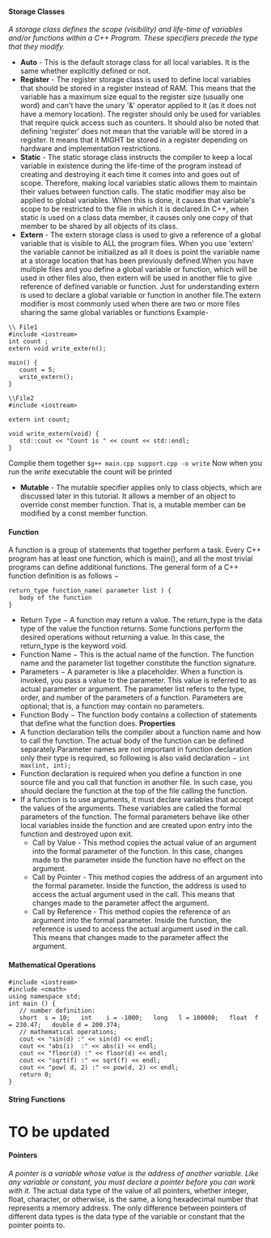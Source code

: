 #### Storage Classes 
_A storage class defines the scope (visibility) and life-time of variables and/or functions within a C++ Program. These specifiers precede the type that they modify._
- **Auto** - This is the default storage class for all local variables. It is the same whether explicitly defined or not.
- **Register** - The register storage class is used to define local variables that should be stored in a register instead of RAM. This means that the variable has a maximum size equal to the register size (usually one word) and can't have the unary '&' operator applied to it (as it does not have a memory location). The register should only be used for variables that require quick access such as counters. It should also be noted that defining 'register' does not mean that the variable will be stored in a register. It means that it MIGHT be stored in a register depending on hardware and implementation restrictions.
- **Static** - The static storage class instructs the compiler to keep a local variable in existence during the life-time of the program instead of creating and destroying it each time it comes into and goes out of scope. Therefore, making local variables static allows them to maintain their values between function calls.
The static modifier may also be applied to global variables. When this is done, it causes that variable's scope to be restricted to the file in which it is declared.In C++, when static is used on a class data member, it causes only one copy of that member to be shared by all objects of its class.
- **Extern** - The extern storage class is used to give a reference of a global variable that is visible to ALL the program files. When you use 'extern' the variable cannot be initialized as all it does is point the variable name at a storage location that has been previously defined.When you have multiple files and you define a global variable or function, which will be used in other files also, then extern will be used in another file to give reference of defined variable or function. Just for understanding extern is used to declare a global variable or function in another file.The extern modifier is most commonly used when there are two or more files sharing the same global variables or functions
Example- 
```
\\ File1
#include <iostream>
int count ;
extern void write_extern();
 
main() {
   count = 5;
   write_extern();
}
```
```
\\File2
#include <iostream>

extern int count;

void write_extern(void) {
   std::cout << "Count is " << count << std::endl;
}
```
Complie them together
`$g++ main.cpp support.cpp -o write`
Now when you run the _write_ executable the count will be printed
- **Mutable** - The mutable specifier applies only to class objects, which are discussed later in this tutorial. It allows a member of an object to override const member function. That is, a mutable member can be modified by a const member function.

#### Function
A function is a group of statements that together perform a task. Every C++ program has at least one function, which is main(), and all the most trivial programs can define additional functions.
The general form of a C++ function definition is as follows −
```
return_type function_name( parameter list ) {
   body of the function
}
```
- Return Type − A function may return a value. The return_type is the data type of the value the function returns. Some functions perform the desired operations without returning a value. In this case, the return_type is the keyword void.
- Function Name − This is the actual name of the function. The function name and the parameter list together constitute the function signature.
- Parameters − A parameter is like a placeholder. When a function is invoked, you pass a value to the parameter. This value is referred to as actual parameter or argument. The parameter list refers to the type, order, and number of the parameters of a function. Parameters are optional; that is, a function may contain no parameters.
- Function Body − The function body contains a collection of statements that define what the function does.
**Properties**
- A function declaration tells the compiler about a function name and how to call the function. The actual body of the function can be defined separately.Parameter names are not important in function declaration only their type is required, so following is also valid declaration − `int max(int, int);`
- Function declaration is required when you define a function in one source file and you call that function in another file. In such case, you should declare the function at the top of the file calling the function.
- If a function is to use arguments, it must declare variables that accept the values of the arguments. These variables are called the formal parameters of the function. The formal parameters behave like other local variables inside the function and are created upon entry into the function and destroyed upon exit.
    - Call by Value - This method copies the actual value of an argument into the formal parameter of the function. In this case, changes made to the parameter inside the function have no effect on the argument.
    - Call by Pointer - This method copies the address of an argument into the formal parameter. Inside the function, the address is used to access the actual argument used in the call. This means that changes made to the parameter affect the argument.
    - Call by Reference - This method copies the reference of an argument into the formal parameter. Inside the function, the reference is used to access the actual argument used in the call. This means that changes made to the parameter affect the argument.
    
#### Mathematical Operations
```
#include <iostream>
#include <cmath>
using namespace std;
int main () {
   // number definition:
   short  s = 10;   int    i = -1000;   long   l = 100000;   float  f = 230.47;   double d = 200.374;
   // mathematical operations;
   cout << "sin(d) :" << sin(d) << endl;
   cout << "abs(i)  :" << abs(i) << endl;
   cout << "floor(d) :" << floor(d) << endl;
   cout << "sqrt(f) :" << sqrt(f) << endl;
   cout << "pow( d, 2) :" << pow(d, 2) << endl;
   return 0;
}
```
#### String Functions
# TO be updated

#### Pointers
_A pointer is a variable whose value is the address of another variable. Like any variable or constant, you must declare a pointer before you can work with it._
The actual data type of the value of all pointers, whether integer, float, character, or otherwise, is the same, a long hexadecimal number that represents a memory address. The only difference between pointers of different data types is the data type of the variable or constant that the pointer points to.



